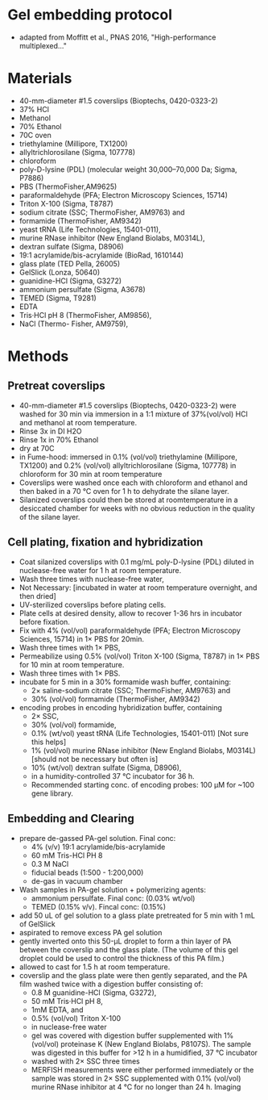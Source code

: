 # Gel embedding protocol
* adapted from Moffitt et al., PNAS 2016, "High-performance multiplexed..."

# Materials
* 40-mm-diameter #1.5 coverslips (Bioptechs, 0420-0323-2)
* 37% HCl
* Methanol
* 70% Ethanol
* 70C oven
* triethylamine (Millipore, TX1200)
* allyltrichlorosilane (Sigma, 107778)
* chloroform
* poly-D-lysine (PDL) (molecular weight 30,000–70,000 Da; Sigma, P7886)
* PBS (ThermoFisher,AM9625)
* paraformaldehyde (PFA; Electron Microscopy Sciences, 15714)
* Triton X-100 (Sigma, T8787)
* sodium citrate (SSC; ThermoFisher, AM9763) and
* formamide (ThermoFisher, AM9342)
* yeast tRNA (Life Technologies, 15401-011), 
* murine RNase inhibitor (New England Biolabs, M0314L), 
* dextran sulfate (Sigma, D8906)
* 19:1 acrylamide/bis-acrylamide (BioRad, 1610144)
* glass plate (TED Pella, 26005)
* GelSlick (Lonza, 50640) 
* guanidine-HCl (Sigma, G3272)
* ammonium persulfate (Sigma, A3678)
* TEMED (Sigma, T9281) 
* EDTA
* Tris·HCl pH 8 (ThermoFisher, AM9856), 
* NaCl (Thermo- Fisher, AM9759),


# Methods
## Pretreat coverslips
* 40-mm-diameter #1.5 coverslips (Bioptechs, 0420-0323-2) were washed for 30 min via immersion in a 1:1 mixture of 37%(vol/vol) HCl and methanol at room temperature.
* Rinse 3x in DI H2O
* Rinse 1x in 70% Ethanol
* dry at 70C
* in Fume-hood:  immersed in 0.1% (vol/vol) triethylamine (Millipore, TX1200) and 0.2% (vol/vol) allyltrichlorosilane (Sigma, 107778) in chloroform for 30 min at room temperature
* Coverslips were washed once each with chloroform and ethanol and then baked in a 70 °C oven for 1 h to dehydrate the silane layer.
* Silanized coverslips could then be stored at roomtemperature in a desiccated chamber for weeks with no obvious reduction in the quality of the silane layer.

## Cell plating, fixation and hybridization
* Coat silanized coverslips with 0.1 mg/mL poly-D-lysine (PDL) diluted in nuclease-free water for 1 h at room temperature. 
* Wash three times with nuclease-free water, 
* Not Necessary: [incubated in water at room temperature overnight, and then dried]
* UV-sterilized coverslips before plating cells.
* Plate cells at desired density, allow to recover 1-36 hrs in incubator before fixation. 
* Fix with 4% (vol/vol) paraformaldehyde (PFA; Electron Microscopy Sciences, 15714) in 1× PBS for 20min. 
* Wash three times with 1× PBS, 
* Permeabilize using 0.5% (vol/vol) Triton X-100 (Sigma, T8787) in 1× PBS for 10 min at room temperature. 
* Wash three times with 1× PBS.
* incubate for 5 min in a 30% formamide wash buffer, containing:
	*  2× saline-sodium citrate (SSC; ThermoFisher, AM9763) and 
	*  30% (vol/vol) formamide (ThermoFisher, AM9342)
* encoding probes in encoding hybridization buffer, containing 
	* 2× SSC, 
	* 30% (vol/vol) formamide, 
	* 0.1% (wt/vol) yeast tRNA (Life Technologies, 15401-011) [Not sure this helps] 
	* 1% (vol/vol) murine RNase inhibitor (New England Biolabs, M0314L) [should not be necessary but often is]
	* 10% (wt/vol) dextran sulfate (Sigma, D8906), 
	* in a humidity-controlled 37 °C incubator for 36 h. 
	* Recommended starting conc. of encoding probes:  100 μM for ~100 gene library. 

## Embedding and Clearing
* prepare de-gassed PA-gel solution.  Final conc:
	* 4% (v/v) 19:1 acrylamide/bis-acrylamide
	* 60 mM Tris-HCl PH 8
	* 0.3 M NaCl
	* fiducial beads (1:500 - 1:200,000)
	* de-gas in vacuum chamber
* Wash samples in PA-gel solution + polymerizing agents:
	* ammonium persulfate. Final conc: (0.03% wt/vol) 
	* TEMED (0.15% v/v).  Fincal conc: (0.15%)
* add 50 uL of gel solution to a glass plate pretreated for 5 min with 1 mL of GelSlick
* aspirated to remove excess PA gel solution
* gently inverted onto this 50-μL droplet to form a thin layer of PA between the coverslip and the glass plate.  (The volume of this gel droplet could be used to control the thickness of this PA film.)
* allowed to cast for 1.5 h at room temperature.
* coverslip and the glass plate were then gently separated, and the PA film washed twice with a digestion buffer consisting of:
	*  0.8 M guanidine-HCl (Sigma, G3272), 
	*  50 mM Tris·HCl pH 8, 
	*  1mM EDTA, and 
	*  0.5% (vol/vol) Triton X-100 
	*  in nuclease-free water
	*  gel was covered with digestion buffer supplemented with 1% (vol/vol) proteinase K (New England Biolabs, P8107S). The sample was digested in this buffer for >12 h in a humidified, 37 °C incubator
	*  washed with 2× SSC three times
	*  MERFISH measurements were either performed immediately or the sample was stored in 2× SSC supplemented with 0.1% (vol/vol) murine RNase inhibitor at 4 °C for no longer than 24 h.
Imaging